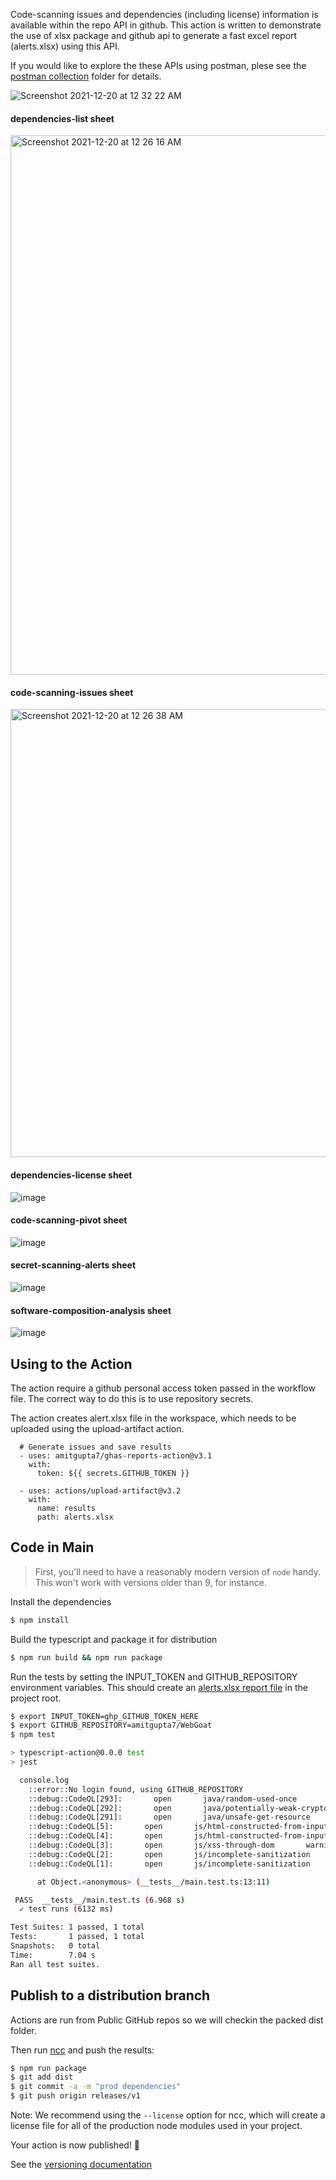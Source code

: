 
Code-scanning issues and dependencies (including license) information is available within the repo API in github. This action is written to demonstrate the use of xlsx package and github api to generate a fast excel report (alerts.xlsx) using this API.  

If you would like to explore the these APIs using postman, plese see the [postman collection](Reports%20Postman%20Collection/) folder for details. 


![Screenshot 2021-12-20 at 12 32 22 AM](https://user-images.githubusercontent.com/23517709/146687440-20259d95-3a6a-4d03-8cf0-4fb401414b41.png)

#### dependencies-list sheet
<img width="863" alt="Screenshot 2021-12-20 at 12 26 16 AM" src="https://user-images.githubusercontent.com/23517709/146687357-062d7710-d33a-4987-9974-0c0c3a364602.png">

#### code-scanning-issues sheet
<img width="717" alt="Screenshot 2021-12-20 at 12 26 38 AM" src="https://user-images.githubusercontent.com/23517709/146687360-b04a651f-6e06-4b40-8b0a-d436e50c68b4.png">

#### dependencies-license sheet
![image](https://user-images.githubusercontent.com/23517709/147328752-73398082-421b-4429-b7cb-0059eeab3abb.png)

#### code-scanning-pivot sheet
![image](https://user-images.githubusercontent.com/23517709/147328828-6453d99e-2cd0-4ccd-a812-100446248854.png)

#### secret-scanning-alerts sheet
![image](https://user-images.githubusercontent.com/23517709/151943026-5153f538-7ce0-4cda-a6f0-cbe638876925.png)

#### software-composition-analysis sheet
![image](https://user-images.githubusercontent.com/23517709/152521657-4c2ab1f2-0d85-45b4-bdb9-feacf6befc91.png)


## Using to the Action

The action require a github personal access token passed in the workflow file. The correct way to do this is to use repository secrets.

The action creates alert.xlsx file in the workspace, which needs to be uploaded using the upload-artifact action.

      # Generate issues and save results
      - uses: amitgupta7/ghas-reports-action@v3.1
        with:
          token: ${{ secrets.GITHUB_TOKEN }}

      - uses: actions/upload-artifact@v3.2
        with:
          name: results
          path: alerts.xlsx          

## Code in Main

> First, you'll need to have a reasonably modern version of `node` handy. This won't work with versions older than 9, for instance.

Install the dependencies  
```bash
$ npm install
```

Build the typescript and package it for distribution
```bash
$ npm run build && npm run package
```

Run the tests by setting the INPUT_TOKEN and GITHUB_REPOSITORY environment variables. This should create an [alerts.xlsx report file](alerts.xlsx) in the project root. 

```bash
$ export INPUT_TOKEN=ghp_GITHUB_TOKEN_HERE
$ export GITHUB_REPOSITORY=amitgupta7/WebGoat
$ npm test

> typescript-action@0.0.0 test
> jest

  console.log
    ::error::No login found, using GITHUB_REPOSITORY
    ::debug::CodeQL[293]:       open       java/random-used-once       warning
    ::debug::CodeQL[292]:       open       java/potentially-weak-cryptographic-algorithm       warning
    ::debug::CodeQL[291]:       open       java/unsafe-get-resource       warning
    ::debug::CodeQL[5]:       open       js/html-constructed-from-input       error
    ::debug::CodeQL[4]:       open       js/html-constructed-from-input       error
    ::debug::CodeQL[3]:       open       js/xss-through-dom       warning
    ::debug::CodeQL[2]:       open       js/incomplete-sanitization       warning
    ::debug::CodeQL[1]:       open       js/incomplete-sanitization       warning

      at Object.<anonymous> (__tests__/main.test.ts:13:11)

 PASS  __tests__/main.test.ts (6.968 s)
  ✓ test runs (6132 ms)

Test Suites: 1 passed, 1 total
Tests:       1 passed, 1 total
Snapshots:   0 total
Time:        7.04 s
Ran all test suites.
```

## Publish to a distribution branch

Actions are run from Public GitHub repos so we will checkin the packed dist folder. 

Then run [ncc](https://github.com/zeit/ncc) and push the results:
```bash
$ npm run package
$ git add dist
$ git commit -a -m "prod dependencies"
$ git push origin releases/v1
```

Note: We recommend using the `--license` option for ncc, which will create a license file for all of the production node modules used in your project.

Your action is now published! :rocket: 

See the [versioning documentation](https://github.com/actions/toolkit/blob/master/docs/action-versioning.md)
